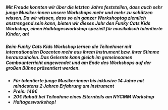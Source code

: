 ##### Mit Freude konnten wir über die letzten Jahre feststellen, dass auch sehr junge Musiker:innen unsere Workshops mehr und mehr zu schätzen wissen. Da wir wissen, dass so ein ganzer Workshoptag ziemlich anstrengend sein kann, bieten wir dieses Jahr den **Funky Cats Kids Workshop**,  einen Halbtagesworkshop speziell für musikalisch talentierte Kinder, an!
##### Beim Funky Cats Kids Workshop lernen die Teilnehmer mit internationalen Dozenten mehr aus ihrem Instrument bzw. ihrer Stimme herauszuholen. Das Gelernte kann gleich im gemeinsamen Combounterricht angewendet und am Ende des Workshops auf der großen Bühne präsentiert werden.

<h5 class="c-section-wsdetails-description">
  <ul>
    <li>Für talentierte junge Musiker:innen bis inklusive 14 Jahre mit mindestens 2 Jahren Erfahrung am Instrument</li>
    <li>Preis: 149€</li>
    <li>20€ Rabatt bei Teilnahme eines Elternteils am NYCMM Workshop</li>
    <li>Haltagesworkshop!</li>
  </ul>
</h5>
